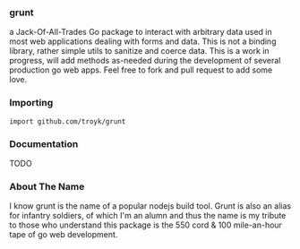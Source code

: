 ### grunt

a Jack-Of-All-Trades Go package to interact with arbitrary data used in most web applications 
dealing with forms and data.  This is not a binding library, rather simple utils to sanitize and
coerce data.  This is a work in progress, will add methods as-needed during the development of 
several production go web apps.  Feel free to fork and pull request to add some love.

### Importing

    import github.com/troyk/grunt

### Documentation

TODO

### About The Name

I know grunt is the name of a popular nodejs build tool.  Grunt is also an alias for infantry 
soldiers, of which I'm an alumn and thus the name is my tribute to those who understand this 
package is the 550 cord & 100 mile-an-hour tape of go web development.